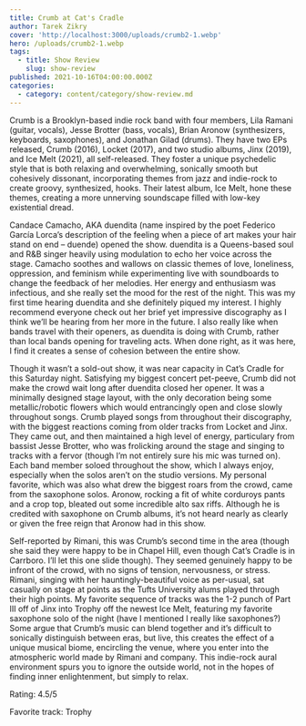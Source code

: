 ```yaml
---
title: Crumb at Cat's Cradle
author: Tarek Zikry
cover: 'http://localhost:3000/uploads/crumb2-1.webp'
hero: /uploads/crumb2-1.webp
tags:
  - title: Show Review
    slug: show-review
published: 2021-10-16T04:00:00.000Z
categories:
  - category: content/category/show-review.md
---
```




Crumb is a Brooklyn-based indie rock band with four members, Lila Ramani (guitar, vocals), Jesse Brotter (bass, vocals), Brian Aronow (synthesizers, keyboards, saxophones), and Jonathan Gilad (drums). They have two EPs released, Crumb (2016), Locket (2017), and two studio albums, Jinx (2019), and Ice Melt (2021), all self-released. They foster a unique psychedelic style that is both relaxing and overwhelming, sonically smooth but cohesively dissonant, incorporating themes from jazz and indie-rock to create groovy, synthesized, hooks. Their latest album, Ice Melt, hone these themes, creating a more unnerving soundscape filled with low-key existential dread.

Candace Camacho, AKA duendita (name inspired by the poet Federico García Lorca’s description of the feeling when a piece of art makes your hair stand on end – duende) opened the show. duendita is a Queens-based soul and R&B singer heavily using modulation to echo her voice across the stage. Camacho soothes and wallows on classic themes of love, loneliness, oppression, and feminism while experimenting live with soundboards to change the feedback of her melodies. Her energy and enthusiasm was infectious, and she really set the mood for the rest of the night. This was my first time hearing duendita and she definitely piqued my interest. I highly recommend everyone check out her brief yet impressive discography as I think we’ll be hearing from her more in the future. I also really like when bands travel with their openers, as duendita is doing with Crumb, rather than local bands opening for traveling acts. When done right, as it was here, I find it creates a sense of cohesion between the entire show.

Though it wasn’t a sold-out show, it was near capacity in Cat’s Cradle for this Saturday night. Satisfying my biggest concert pet-peeve, Crumb did not make the crowd wait long after duendita closed her opener. It was a minimally designed stage layout, with the only decoration being some metallic/robotic flowers which would entrancingly open and close slowly throughout songs. Crumb played songs from throughout their discography, with the biggest reactions coming from older tracks from Locket and Jinx. They came out, and then maintained a high level of energy, particulary from bassist Jesse Brotter, who was frolicking around the stage and singing to tracks with a fervor (though I’m not entirely sure his mic was turned on). Each band member soloed throughout the show, which I always enjoy, especially when the solos aren’t on the studio versions. My personal favorite, which was also what drew the biggest roars from the crowd, came from the saxophone solos. Aronow, rocking a fit of white corduroys pants and a crop top, bleated out some incredible alto sax riffs. Although he is credited with saxophone on Crumb albums, it’s not heard nearly as clearly or given the free reign that Aronow had in this show.

Self-reported by Rimani, this was Crumb’s second time in the area (though she said they were happy to be in Chapel Hill, even though Cat’s Cradle is in Carrboro. I’ll let this one slide though). They seemed genuinely happy to be infront of the crowd, with no signs of tension, nervousness, or stress. Rimani, singing with her hauntingly-beautiful voice as per-usual, sat casually on stage at points as the Tufts University alums played through their high points. My favorite sequence of tracks was the 1-2 punch of Part III off of Jinx into Trophy off the newest Ice Melt, featuring my favorite saxophone solo of the night (have I mentioned I really like saxophones?) Some argue that Crumb’s music can blend together and it’s difficult to sonically distinguish between eras, but live, this creates the effect of a unique musical biome, encircling the venue, where you enter into the atmospheric world made by Rimani and company. This indie-rock aural environment spurs you to ignore the outside world, not in the hopes of finding inner enlightenment, but simply to relax.

Rating: 4.5/5

Favorite track: Trophy
